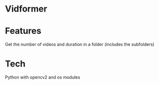 # Vidformer
# Features
 Get the number of videos and duration in a folder (includes the subfolders)
# Tech
  Python with opencv2 and os modules
